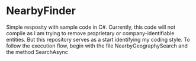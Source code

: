 # NearbyFinder
Simple resposity with sample code in C#.
Currently, this code will not compile as I am trying to remove proprietary or company-identifiable entities. But this repository serves as a start identifying my coding style.
To follow the execution flow, begin with the file NearbyGeographySearch and the method SearchAsync
